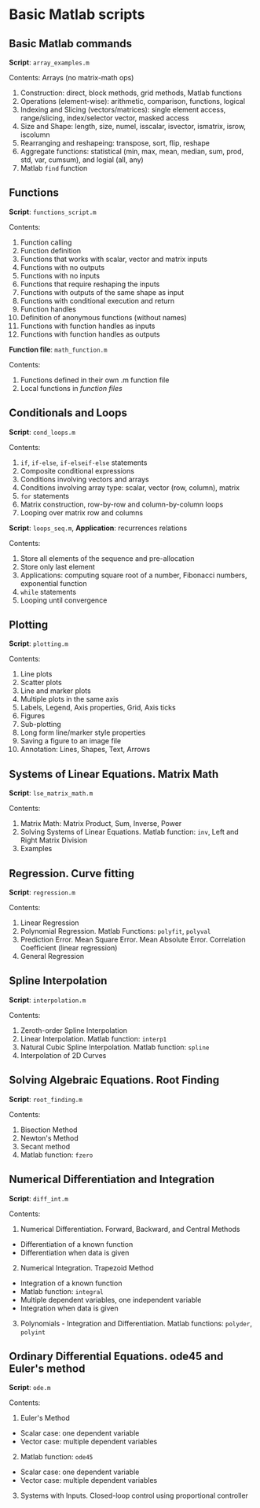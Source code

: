 # Basic Matlab scripts

## Basic Matlab commands
**Script**: `array_examples.m`

Contents: Arrays (no matrix-math ops)
1. Construction: direct, block methods, grid methods, Matlab functions
2. Operations (element-wise): arithmetic, comparison, functions, logical
3. Indexing and Slicing (vectors/matrices): single element access, range/slicing, index/selector vector, masked access
4. Size and Shape: length, size, numel, isscalar, isvector, ismatrix, isrow, iscolumn
5. Rearranging and reshapeing: transpose, sort, flip, reshape
6. Aggregate functions: statistical (min, max, mean, median, sum, prod, std, var, cumsum), and logial (all, any)
7. Matlab `find` function

## Functions
**Script**: `functions_script.m`

Contents:
1. Function calling
2. Function definition
3. Functions that works with scalar, vector and matrix inputs
4. Functions with no outputs
5. Functions with no inputs
6. Functions that require reshaping the inputs
7. Functions with outputs of the same shape as input
8. Functions with conditional execution and return
9. Function handles
10. Definition of anonymous functions (without names)
11. Functions with function handles as inputs
12. Functions with function handles as outputs

**Function file**: `math_function.m`

Contents:
1. Functions defined in their own .m function file
2. Local functions in _function files_

## Conditionals and Loops

**Script**: `cond_loops.m`

Contents:
1. `if`, `if-else`, `if-elseif-else` statements
2. Composite conditional expressions
3. Conditions involving vectors and arrays
4. Conditions involving array type: scalar, vector (row, column), matrix
5. `for` statements
6. Matrix construction, row-by-row and column-by-column loops
7. Looping over matrix row and columns

**Script**: `loops_seq.m`, **Application**: recurrences relations

Contents:
1. Store all elements of the sequence and pre-allocation
2. Store only last element
3. Applications: computing square root of a number, Fibonacci numbers, exponential function
4. `while` statements
5. Looping until convergence

## Plotting
**Script**: `plotting.m`

Contents:

1. Line plots
2. Scatter plots
3. Line and marker plots
4. Multiple plots in the same axis
5. Labels, Legend, Axis properties, Grid,  Axis ticks
6. Figures
7. Sub-plotting
8. Long form line/marker style properties
9. Saving a figure to an image file
10. Annotation: Lines, Shapes, Text, Arrows

## Systems of Linear Equations. Matrix Math
**Script**: `lse_matrix_math.m`

Contents:
1. Matrix Math: Matrix Product, Sum, Inverse, Power
2. Solving Systems of Linear Equations. Matlab function: `inv`, Left and Right Matrix Division
3. Examples

## Regression. Curve fitting
**Script**: `regression.m`

Contents:
1. Linear Regression
2. Polynomial Regression. Matlab Functions: `polyfit`, `polyval`
3. Prediction Error. Mean Square Error. Mean Absolute Error. Correlation Coefficient (linear regression)
4. General Regression

## Spline Interpolation
**Script**: `interpolation.m`

Contents:
1. Zeroth-order Spline Interpolation
2. Linear Interpolation. Matlab function: `interp1`
3. Natural Cubic Spline Interpolation. Matlab function: `spline`
4. Interpolation of 2D Curves

## Solving Algebraic Equations. Root Finding
**Script**: `root_finding.m`

Contents:
1. Bisection Method
2. Newton's Method
3. Secant method
4. Matlab function: `fzero`

## Numerical Differentiation and Integration
**Script**: `diff_int.m`

Contents:
1. Numerical Differentiation. Forward, Backward, and Central Methods
- Differentiation of a known function
- Differentiation when data is given
2. Numerical Integration. Trapezoid Method
- Integration of a known function
- Matlab function: `integral`
- Multiple dependent variables, one independent variable
- Integration when data is given
3. Polynomials - Integration and Differentiation. Matlab functions: `polyder`,
`polyint`

## Ordinary Differential Equations. ode45 and Euler's method
**Script**: `ode.m`

Contents:
1. Euler's Method
- Scalar case: one dependent variable
- Vector case: multiple dependent variables
2. Matlab function: `ode45`
- Scalar case: one dependent variable
- Vector case: multiple dependent variables
3. Systems with Inputs. Closed-loop control using proportional controller
